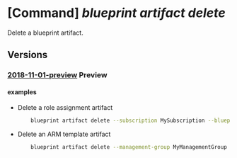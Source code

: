 # [Command] _blueprint artifact delete_

Delete a blueprint artifact.

## Versions

### [2018-11-01-preview](/Resources/mgmt-plane/L3tyZXNvdXJjZXNjb3BlfS9wcm92aWRlcnMvbWljcm9zb2Z0LmJsdWVwcmludC9ibHVlcHJpbnRzL3t9L2FydGlmYWN0cy97fQ==/2018-11-01-preview.xml) **Preview**

<!-- mgmt-plane /{resourcescope}/providers/microsoft.blueprint/blueprints/{}/artifacts/{} 2018-11-01-preview -->

#### examples

- Delete a role assignment artifact
    ```bash
        blueprint artifact delete --subscription MySubscription --blueprint-name MyBlueprint --name OwnerAssignment
    ```

- Delete an ARM template artifact
    ```bash
        blueprint artifact delete --management-group MyManagementGroup --blueprint-name MyBlueprint --name StorageTemplate
    ```

